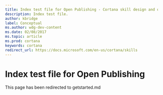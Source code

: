 ```yaml
---
title: Index test file for Open Publishing - Cortana skill design and development
description: Index test file.
author: kbridge
label: Conceptual
ms.author: wdg-dev-content
ms.date: 02/08/2017
ms.topic: article
ms.prod: cortana
keywords: cortana
redirect_url: https://docs.microsoft.com/en-us/cortana/skills
---
```

# Index test file for Open Publishing
This page has been redirected to getstarted.md